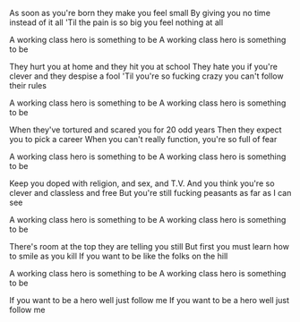As soon as you're born they make you feel small
By giving you no time instead of it all
'Til the pain is so big you feel nothing at all

A working class hero is something to be
A working class hero is something to be

They hurt you at home and they hit you at school
They hate you if you're clever and they despise a fool
'Til you're so fucking crazy you can't follow their rules

A working class hero is something to be
A working class hero is something to be

When they've tortured and scared you for 20 odd years
Then they expect you to pick a career
When you can't really function, you're so full of fear

A working class hero is something to be
A working class hero is something to be

Keep you doped with religion, and sex, and T.V.
And you think you're so clever and classless and free
But you're still fucking peasants as far as I can see

A working class hero is something to be
A working class hero is something to be

There's room at the top they are telling you still
But first you must learn how to smile as you kill
If you want to be like the folks on the hill

A working class hero is something to be
A working class hero is something to be

If you want to be a hero well just follow me
If you want to be a hero well just follow me
